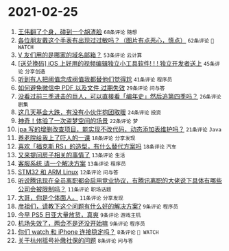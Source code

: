 # 2021-02-25

1. [王伟翻了个身，碰到一个胡渣脸](https://www.v2ex.com/t/756028) `68条评论` `随想`
1. [各位朋友戴这个手表有出现过过敏吗？（图片有点恶心，慎点）](https://www.v2ex.com/t/756068) `62条评论` ` WATCH`
1. [V 友们用的是哪家的域名邮箱？](https://www.v2ex.com/t/756059) `53条评论` `云计算`
1. [[送兑换码] iOS 上好用的视频编辑独立小工具软件! ! ! 独立开发者送上](https://www.v2ex.com/t/756040) `45条评论` `分享创造`
1. [听到有人把阈值念成阀值我都替他们觉得尬](https://www.v2ex.com/t/756103) `41条评论` `程序员`
1. [如何避免微信中 PDF 以及文件 过期失效](https://www.v2ex.com/t/756029) `29条评论` `问与答`
1. [没看过前三季进击的巨人，可以直接看「编年史」然后追第四季吗？](https://www.v2ex.com/t/756033) `26条评论` `剧集`
1. [这几天基金大跌，有没有小伙伴抱团取暖](https://www.v2ex.com/t/756072) `24条评论` `投资`
1. [神奇！体验了一次盗梦空间的场景](https://www.v2ex.com/t/756034) `22条评论` `梦`
1. [jpa 写的增删改查项目，能实现不改代码，动态添加表维护吗？](https://www.v2ex.com/t/756071) `21条评论` `Java`
1. [养老院给我上了吓人的一课](https://www.v2ex.com/t/756092) `18条评论` `分享发现`
1. [喜欢「福克斯 RS」的造型，有什么替代方案吗](https://www.v2ex.com/t/756078) `18条评论` `汽车`
1. [又来提问房子相关的事情了](https://www.v2ex.com/t/756060) `13条评论` `生活`
1. [客服系统 请一个解决方案](https://www.v2ex.com/t/756047) `13条评论` `程序员`
1. [STM32 和 ARM Linux](https://www.v2ex.com/t/756064) `12条评论` `问与答`
1. [听说腾讯现在全员离职都会启用竞业协议，有腾讯离职的大佬说下具体有哪些公司会被限制吗？](https://www.v2ex.com/t/756074) `11条评论` `职场话题`
1. [大哥，你是个体面人。](https://www.v2ex.com/t/756075) `11条评论` `分享发现`
1. [彦祖们，请教下这个问题有什么好的解决方案?](https://www.v2ex.com/t/756093) `9条评论` `程序员`
1. [今早 PS5 日亚大量放货，真爽](https://www.v2ex.com/t/756038) `9条评论` `游戏主机`
1. [机场失效了，两会不是还没开始嘛](https://www.v2ex.com/t/756039) `9条评论` `程序员`
1. [你们 watch 和 iPhone 连接稳定吗？](https://www.v2ex.com/t/756084) `8条评论` ` WATCH`
1. [关于杭州摇号补缴社保的问题](https://www.v2ex.com/t/756052) `8条评论` `问与答`
